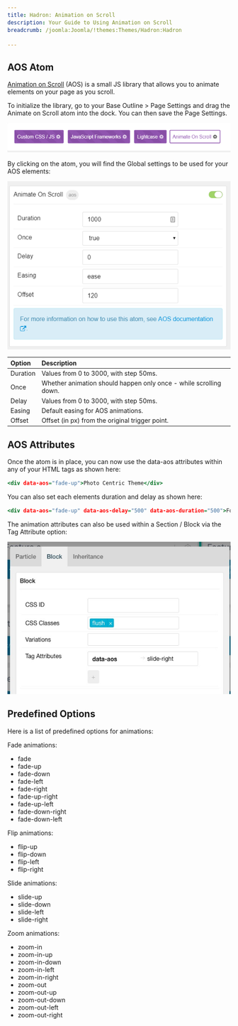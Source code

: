 ```yaml
---
title: Hadron: Animation on Scroll
description: Your Guide to Using Animation on Scroll
breadcrumb: /joomla:Joomla/!themes:Themes/Hadron:Hadron

---
```


AOS Atom
---------

<a href="https://michalsnik.github.io/aos/">Animation on Scroll</a> (AOS) is a small JS library that allows you to animate elements on your page as you scroll.

To initialize the library, go to your Base Outline > Page Settings and drag the Animate on Scroll atom into the dock. You can then save the Page Settings.

![](assets/aos_atom.png)

By clicking on the atom, you will find the Global settings to be used for your AOS elements:

![](assets/aos_settings.png)

| Option   | Description                                                       |
|:-------- |:----------------------------------------------------------------- |
| Duration | Values from 0 to 3000, with step 50ms.                            |
| Once     | Whether animation should happen only once - while scrolling down. |
| Delay    | Values from 0 to 3000, with step 50ms.                            |
| Easing   | Default easing for AOS animations.                                |
| Offset   | Offset (in px) from the original trigger point.                   |

AOS Attributes
---------
Once the atom is in place, you can now use the data-aos attributes within any of your HTML tags as shown here:

~~~ .html
<div data-aos="fade-up">Photo Centric Theme</div>
~~~

You can also set each elements duration and delay as shown here:

~~~ .html
<div data-aos="fade-up" data-aos-delay="500" data-aos-duration="500">Focus</div>
~~~

The animation attributes can also be used within a Section / Block via the Tag Attribute option:

![](assets/aos_tag.jpg)

Predefined Options
---------

Here is a list of predefined options for animations:

Fade animations:

* fade
* fade-up
* fade-down
* fade-left
* fade-right
* fade-up-right
* fade-up-left
* fade-down-right
* fade-down-left

Flip animations:

* flip-up
* flip-down
* flip-left
* flip-right

Slide animations:

* slide-up
* slide-down
* slide-left
* slide-right

Zoom animations:

* zoom-in
* zoom-in-up
* zoom-in-down
* zoom-in-left
* zoom-in-right
* zoom-out
* zoom-out-up
* zoom-out-down
* zoom-out-left
* zoom-out-right
